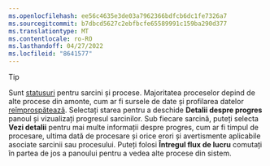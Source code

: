 ```yaml
---
ms.openlocfilehash: ee56c4635e3de03a7962366bdfcb6dc1fe7326a7
ms.sourcegitcommit: b7dbcd5627c2ebfbcfe65589991c159ba290d377
ms.translationtype: MT
ms.contentlocale: ro-RO
ms.lasthandoff: 04/27/2022
ms.locfileid: "8641577"
---
```

> [!TIP] 
> Sunt [statusuri](../system.md#status-definitions) pentru sarcini și procese. Majoritatea proceselor depind de alte procese din amonte, cum ar fi sursele de date și profilarea datelor [reîmprospătează](../system.md#refresh-processes). Selectați starea pentru a deschide **Detalii despre progres** panoul și vizualizați progresul sarcinilor. Sub fiecare sarcină, puteți selecta **Vezi detalii** pentru mai multe informații despre progres, cum ar fi timpul de procesare, ultima dată de procesare și orice erori și avertismente aplicabile asociate sarcinii sau procesului. Puteți folosi **Întregul flux de lucru** comutați în partea de jos a panoului pentru a vedea alte procese din sistem.